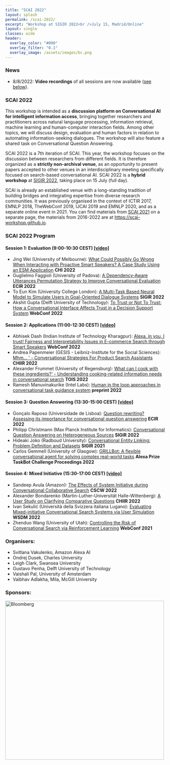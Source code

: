 ```yaml
---
title: "SCAI 2022"
layout: splash
permalink: /scai-2022/
excerpt: "Workshop at SIGIR 2022<br />July 15, Madrid/Online"
layout: single
classes: wide
header:
  overlay_color: "#000"
  overlay_filter: "0.1"
  overlay_image: /assets/images/bc.png
---
```


### News

* 8/8/2022: **Video recordings** of all sessions are now available ([see below](#scai-2022-program)).

### SCAI 2022

This workshop is intended as a **discussion platform on Conversational AI for intelligent information access**, bringing together researchers and practitioners across natural language processing, information retrieval, machine learning and human-computer interaction fields. Among other topics, we will discuss design, evaluation and human factors in relation to automating information-seeking dialogues. The workshop will also feature a shared task on Conversational Question Answering.

SCAI 2022 is a 7th iteration of SCAI. This year, the workshop focuses on the discussion between researchers from different fields. It is therefore organized as a **strictly non-archival venue**, as an opportunity to present papers accepted to other venues in an interdisciplinary meeting specifically focused on search-based conversational AI. SCAI 2022 is a **hybrid workshop** at [SIGIR 2022](https://sigir.org/sigir2022/), taking place on 15 July (full day).

SCAI is already an established venue with a long-standing tradition of building bridges and integrating expertise from diverse research communities. It was previously organised in the context of ICTIR 2017, EMNLP 2018, TheWebConf 2019, IJCAI 2019 and EMNLP 2020, and as a separate online event in 2021. You can find materials from [SCAI 2021](2021/) on a separate page, the materials from 2016-2022 are at <https://scai-workshop.github.io>.

### SCAI 2022 Program


#### Session 1: Evaluation (9:00-10:30 CEST) [[video]](https://youtu.be/bBkPByrt3Cg)


* Jing Wei (University of Melbourne): [What Could Possibly Go Wrong When Interacting with Proactive Smart Speakers? A Case Study Using an ESM Application](https://doi.org/10.1145/3491102.3517432) **CHI 2022**
* Guglielmo Faggioli (University of Padova): [A Dependency-Aware Utterances Permutation Strategy to Improve Conversational Evaluation](https://doi.org/10.1007/978-3-030-99736-6_13) **ECIR 2022**
* To Eun Kim (University College London): [A Multi-Task Based Neural Model to Simulate Users in Goal-Oriented Dialogue Systems](https://doi.org/10.1145/3477495.3531814) **SIGIR 2022**
* Akshit Gupta (Delft University of Technology): [To Trust or Not To Trust: How a Conversational Interface Affects Trust in a Decision Support System](https://doi.org/10.1145/3485447.3512248) **WebConf 2022**

#### Session 2: Applications (11:00-12:30 CEST) [[video]](https://youtu.be/EkyOWVDq9Mg)

* Abhisek Dash (Indian Institute of Technology Kharagpur): [Alexa, in you, I trust! Fairness and Interpretability Issues in E-commerce Search through Smart Speakers](https://arxiv.org/abs/2202.03934) **WebConf 2022**
* Andrea Papenmeier (GESIS - Leibniz-Institute for the Social Sciences): [Mhm... ' - Conversational Strategies For Product Search Assistants](https://doi.org/10.1145/3498366.3505809) **CHIIR 2022**
* Alexander Frummet (University of Regensburg): [What can I cook with these ingredients?' - Understanding cooking-related information needs in conversational search](https://arxiv.org/abs/2112.04788) **TOIS 2022**
* Ramesh Manuvinakurike (Intel Labs): [Human in the loop approaches in conversational task guidance system](https://drive.google.com/file/d/1W2AVCdIFAf2rwugZquDFJ6-kTcyX_mFS/view?usp=sharing) **preprint 2022**

 
#### Session 3: Question Answering (13:30-15:00 CEST) [[video]](https://youtu.be/6-loOanOPyI)

* Gonçalo Raposo (Universidade de Lisboa): [Question rewriting? Assessing its importance for conversational question answering](https://arxiv.org/abs/2201.09146) **ECIR 2022**
* Philipp Christmann (Max Planck Institute for Informatics): [Conversational Question Answering on Heterogeneous Sources](https://arxiv.org/abs/2204.11677) **SIGIR 2022**
* Hideaki Joko (Radboud University): [Conversational Entity Linking: Problem Definition and Datasets](https://arxiv.org/abs/2105.04903) **SIGIR 2021**
* Carlos Gemmell (University of Glasgow): [GRILLBot: A flexible conversational agent for solving complex real-world tasks](https://assets.amazon.science/0c/2c/f214256a43bba8d97ade42c56be0/grillbot-a-flexible-conversational-agent-for-solving-complex-real-world-tasks.pdf) **Alexa Prize TaskBot Challenge Proceedings 2022**

#### Session 4: Mixed Initiative (15:30-17:00 CEST) [[video]](https://youtu.be/tYyXZBEzqzI)

* Sandeep Avula (Amazon): [The Effects of System Initiative during Conversational Collaborative Search](https://arxiv.org/abs/2202.09728) **CSCW 2022**
* Alexander Bondarenko (Martin-Luther-Universität Halle-Wittenberg): [A User Study on Clarifying Comparative Questions](https://doi.org/10.1145/3498366.3505832) **CHIIR 2022**
* Ivan Sekulić (Università della Svizzera italiana Lugano): [Evaluating Mixed-initiative Conversational Search Systems via User Simulation](https://arxiv.org/abs/2204.08046) **WSDM 2022**
* Zhenduo Wang (University of Utah): [Controlling the Risk of Conversational Search via Reinforcement Learning](https://doi.org/10.1145/3442381.3449893) **WebConf 2021**
 

<!--
### Submission

#### Topics of interest

We invite presentations of **papers that were previously accepted** to conferences or journals within the last 2 years, and are relevant to the following topics:

* **Design**: theoretical understanding and empirical analysis of information-seeking dialogues, properties of a mixed-initiative interaction, modeling conversational contexts, relation to concurrent research in dialogue systems and conversational user interfaces 
* **Evaluation**: evaluation of conversational search systems including user studies, question answering and summarization metrics, Wizard-of-Oz experiments, user simulation for dialogues, measuring learning outcomes of an information-seeking dialogue, dialogue analysis, faithfulness and provenance of the dialogue responses
* **Applications**: information-seeking dialogues for personalised education, healthcare, entertainment and knowledge-intensive work

#### How to submit

The submission involves either a link to the published paper version, or a PDF if the paper isn’t online yet or is not open-access. The workshop organizers will select papers for presentation mainly based on their relevance to the workshop topic.

**Apply to present** your work at SCAI’22 (or nominate someone else’s work) by **[filling out this on-line form](https://forms.gle/vmG5gTWhnoHvw5TL8 )**. 

#### Important Dates

* Application deadline: **June 10, 2022** (AoE)
* Author notification: June 17, 2022
-->

### Organisers:

* Svitlana Vakulenko, Amazon Alexa AI
* Ondrej Dusek, Charles University
* Leigh Clark, Swansea University
* Gustavo Penha, Delft University of Technology
* Vaishali Pal, University of Amsterdam
* Vaibhav Adlakha, Mila, McGill University

### Sponsors:

<a href="https://www.bloomberg.com/"><img src="/assets/images/bloomberg.png" alt="Bloomberg" width="500"/></a>
<br />

